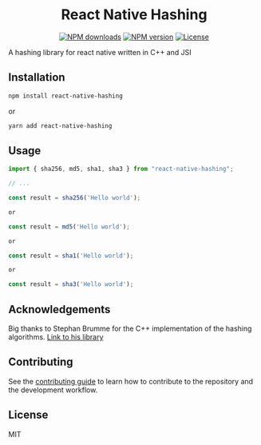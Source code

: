 <h1 align='center'>React Native Hashing</h1>

<p align="center">
  <a href="https://www.npmjs.com/package/react-native-hashing"><img src="https://img.shields.io/npm/dm/react-native-hashing.svg?style=flat-square" alt="NPM downloads"></a>
  <a href="https://www.npmjs.com/package/react-native-hashing"><img src="https://img.shields.io/npm/v/react-native-hashing.svg?style=flat-square" alt="NPM version"></a>
  <a href="/LICENSE"><img src="https://img.shields.io/npm/l/react-native-hashing.svg?style=flat-square" alt="License"></a>
</p>

[//]: # (**THIS PACKAGE IS UNDER ACTIVE DEVELOPMENT AND YOU SHOULD NOT USE IT IN PRODUCTION. IF SO, USE IT ON YOUR OWN RESPONSIBILITY.**)

A hashing library for react native written in C++ and JSI

## Installation

```sh
npm install react-native-hashing
```

or

```sh
yarn add react-native-hashing
```

## Usage

```js
import { sha256, md5, sha1, sha3 } from "react-native-hashing";

// ...

const result = sha256('Hello world');

or

const result = md5('Hello world');

or

const result = sha1('Hello world');

or

const result = sha3('Hello world');
```

## Acknowledgements

Big thanks to Stephan Brumme for the C++ implementation of the hashing algorithms. [Link to his library](https://github.com/stbrumme/hash-library)

## Contributing

See the [contributing guide](CONTRIBUTING.md) to learn how to contribute to the repository and the development workflow.

## License

MIT
